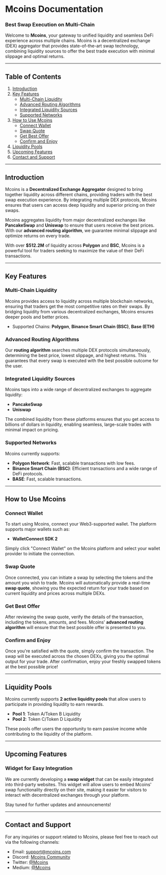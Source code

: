 # Mcoins Documentation

### Best Swap Execution on Multi-Chain

Welcome to **Mcoins**, your gateway to unified liquidity and seamless DeFi experience across multiple chains. Mcoins is a decentralized exchange (DEX) aggregator that provides state-of-the-art swap technology, combining liquidity sources to offer the best trade execution with minimal slippage and optimal returns.

---

## Table of Contents

1. [Introduction](#introduction)
2. [Key Features](#key-features)
    - [Multi-Chain Liquidity](#multi-chain-liquidity)
    - [Advanced Routing Algorithms](#advanced-routing-algorithms)
    - [Integrated Liquidity Sources](#integrated-liquidity-sources)
    - [Supported Networks](#supported-networks)
3. [How to Use Mcoins](#how-to-use-mcoins)
    - [Connect Wallet](#connect-wallet)
    - [Swap Quote](#swap-quote)
    - [Get Best Offer](#get-best-offer)
    - [Confirm and Enjoy](#confirm-and-enjoy)
4. [Liquidity Pools](#liquidity-pools)
5. [Upcoming Features](#upcoming-features)
6. [Contact and Support](#contact-and-support)

---

## Introduction

Mcoins is a **Decentralized Exchange Aggregator** designed to bring together liquidity across different chains, providing traders with the best swap execution experience. By integrating multiple DEX protocols, Mcoins ensures that users can access deep liquidity and superior pricing on their swaps.

Mcoins aggregates liquidity from major decentralized exchanges like **PancakeSwap** and **Uniswap** to ensure that users receive the best prices. With our **advanced routing algorithm**, we guarantee minimal slippage and optimize returns on every trade.

With over **$512.2M** of liquidity across **Polygon** and **BSC**, Mcoins is a powerful tool for traders seeking to maximize the value of their DeFi transactions.

---

## Key Features

### Multi-Chain Liquidity

Mcoins provides access to liquidity across multiple blockchain networks, ensuring that traders get the most competitive rates on their swaps. By bridging liquidity from various decentralized exchanges, Mcoins ensures deeper pools and better prices.

- Supported Chains: **Polygon**, **Binance Smart Chain (BSC)**, **Base (ETH)**

### Advanced Routing Algorithms

Our **routing algorithm** searches multiple DEX protocols simultaneously, determining the best price, lowest slippage, and highest returns. This guarantees that every swap is executed with the best possible outcome for the user.

### Integrated Liquidity Sources

Mcoins taps into a wide range of decentralized exchanges to aggregate liquidity:

- **PancakeSwap**
- **Uniswap**

The combined liquidity from these platforms ensures that you get access to billions of dollars in liquidity, enabling seamless, large-scale trades with minimal impact on pricing.

### Supported Networks

Mcoins currently supports:

- **Polygon Network**: Fast, scalable transactions with low fees.
- **Binance Smart Chain (BSC)**: Efficient transactions and a wide range of DeFi protocols.
- **BASE**: Fast, scalable transactions.

---

## How to Use Mcoins

### Connect Wallet

To start using Mcoins, connect your Web3-supported wallet. The platform supports major wallets such as:

- **WalletConnect SDK 2**
  
Simply click "Connect Wallet" on the Mcoins platform and select your wallet provider to initiate the connection.

### Swap Quote

Once connected, you can initiate a swap by selecting the tokens and the amount you wish to trade. Mcoins will automatically provide a real-time **swap quote**, showing you the expected return for your trade based on current liquidity and prices across multiple DEXs.

### Get Best Offer

After reviewing the swap quote, verify the details of the transaction, including the tokens, amounts, and fees. Mcoins' **advanced routing algorithm** will ensure that the best possible offer is presented to you.

### Confirm and Enjoy

Once you're satisfied with the quote, simply confirm the transaction. The swap will be executed across the chosen DEXs, giving you the optimal output for your trade. After confirmation, enjoy your freshly swapped tokens at the best possible price!

---

## Liquidity Pools

Mcoins currently supports **2 active liquidity pools** that allow users to participate in providing liquidity to earn rewards.

- **Pool 1**: Token A/Token B Liquidity
- **Pool 2**: Token C/Token D Liquidity

These pools offer users the opportunity to earn passive income while contributing to the liquidity of the platform.

---

## Upcoming Features

### Widget for Easy Integration

We are currently developing a **swap widget** that can be easily integrated into third-party websites. This widget will allow users to embed Mcoins' swap functionality directly on their site, making it easier for visitors to interact with decentralized exchanges through your platform.

Stay tuned for further updates and announcements!

---

## Contact and Support

For any inquiries or support related to Mcoins, please feel free to reach out via the following channels:

- Email: support@mcoins.com
- Discord: [Mcoins Community](https://discord.com/mcoins)
- Twitter: [@Mcoins](https://twitter.com/mcoins)
- Medium: [@Mcoins](https://medium.com/@mcoinswap)

  
